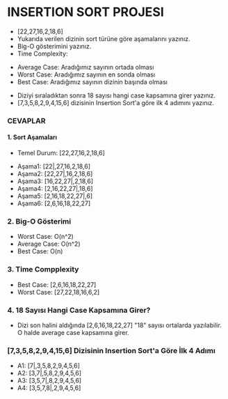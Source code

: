 # INSERTION SORT PROJESI
- [22,27,16,2,18,6]
- Yukarıda verilen dizinin sort türüne göre aşamalarını yazınız.
- Big-O gösterimini yazınız.
- Time Complexity:
* Average Case: Aradığımız sayının ortada olması
* Worst Case: Aradığımız sayının en sonda olması
* Best Case: Aradığımız sayının dizinin başında olması
- Diziyi sıraladıktan sonra 18 sayısı hangi case kapsamına girer yazınız.
- [7,3,5,8,2,9,4,15,6] dizisinin Insertion Sort'a göre ilk 4 adımını yazınız.

### CEVAPLAR

#### 1. Sort Aşamaları
- Temel Durum: [22,27,16,2,18,6]
* Aşama1: [22|,27,16,2,18,6]
* Aşama2: [22,27|,16,2,18,6]
* Aşama3: [16,22,27|,2,18,6]
* Aşama4: [2,16,22,27|,18,6]
* Aşama5: [2,16,18,22,27|,6]
* Aşama6: [2,6,16,18,22,27]

### 2. Big-O Gösterimi
- Worst Case: O(n^2)
- Average Case: O(n^2)
- Best Case: O(n)

### 3. Time Compplexity
- Best Case: [2,6,16,18,22,27]
- Worst Case: [27,22,18,16,6,2]

### 4. 18 Sayısı Hangi Case Kapsamına Girer?
- Dizi son halini aldığında [2,6,16,18,22,27] "18" sayısı ortalarda yazılabilir. O halde average case kapsamına girer.

### [7,3,5,8,2,9,4,15,6] Dizisinin Insertion Sort'a Göre İlk 4 Adımı

- A1: [7|,3,5,8,2,9,4,5,6]
- A2: [3,7|,5,8,2,9,4,5,6]
- A3: [3,5,7|,8,2,9,4,5,6]
- A4: [3,5,7,8|,2,9,4,5,6]




<!---
skryezrn/skryezrn is a ✨ special ✨ repository because its `README.md` (this file) appears on your GitHub profile.
You can click the Preview link to take a look at your changes.
--->
